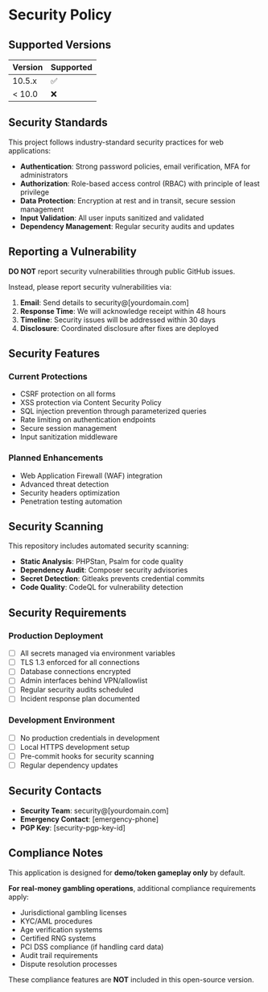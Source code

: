 # Security Policy

## Supported Versions

| Version | Supported          |
| ------- | ------------------ |
| 10.5.x  | :white_check_mark: |
| < 10.0  | :x:                |

## Security Standards

This project follows industry-standard security practices for web applications:

- **Authentication**: Strong password policies, email verification, MFA for administrators
- **Authorization**: Role-based access control (RBAC) with principle of least privilege
- **Data Protection**: Encryption at rest and in transit, secure session management
- **Input Validation**: All user inputs sanitized and validated
- **Dependency Management**: Regular security audits and updates

## Reporting a Vulnerability

**DO NOT** report security vulnerabilities through public GitHub issues.

Instead, please report security vulnerabilities via:

1. **Email**: Send details to security@[yourdomain.com]
2. **Response Time**: We will acknowledge receipt within 48 hours
3. **Timeline**: Security issues will be addressed within 30 days
4. **Disclosure**: Coordinated disclosure after fixes are deployed

## Security Features

### Current Protections

- CSRF protection on all forms
- XSS protection via Content Security Policy
- SQL injection prevention through parameterized queries
- Rate limiting on authentication endpoints
- Secure session management
- Input sanitization middleware

### Planned Enhancements

- Web Application Firewall (WAF) integration
- Advanced threat detection
- Security headers optimization
- Penetration testing automation

## Security Scanning

This repository includes automated security scanning:

- **Static Analysis**: PHPStan, Psalm for code quality
- **Dependency Audit**: Composer security advisories
- **Secret Detection**: Gitleaks prevents credential commits
- **Code Quality**: CodeQL for vulnerability detection

## Security Requirements

### Production Deployment

- [ ] All secrets managed via environment variables
- [ ] TLS 1.3 enforced for all connections
- [ ] Database connections encrypted
- [ ] Admin interfaces behind VPN/allowlist
- [ ] Regular security audits scheduled
- [ ] Incident response plan documented

### Development Environment

- [ ] No production credentials in development
- [ ] Local HTTPS development setup
- [ ] Pre-commit hooks for security scanning
- [ ] Regular dependency updates

## Security Contacts

- **Security Team**: security@[yourdomain.com]
- **Emergency Contact**: [emergency-phone]
- **PGP Key**: [security-pgp-key-id]

## Compliance Notes

This application is designed for **demo/token gameplay only** by default. 

**For real-money gambling operations**, additional compliance requirements apply:
- Jurisdictional gambling licenses
- KYC/AML procedures
- Age verification systems
- Certified RNG systems
- PCI DSS compliance (if handling card data)
- Audit trail requirements
- Dispute resolution processes

These compliance features are **NOT** included in this open-source version.